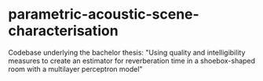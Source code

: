 # parametric-acoustic-scene-characterisation
Codebase underlying the bachelor thesis: "Using quality and intelligibility measures to create an estimator for reverberation time in a shoebox-shaped room with a multilayer perceptron model"
